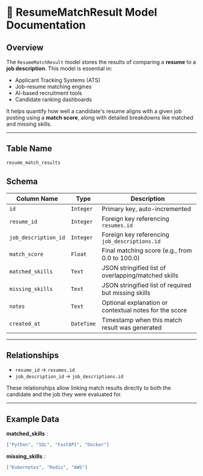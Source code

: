 # 📄 ResumeMatchResult Model Documentation

## Overview

The `ResumeMatchResult` model stores the results of comparing a **resume** to a **job description**. This model is essential in:

- Applicant Tracking Systems (ATS)
- Job-resume matching engines
- AI-based recruitment tools
- Candidate ranking dashboards

It helps quantify how well a candidate's resume aligns with a given job posting using a **match score**, along with detailed breakdowns like matched and missing skills.

---

## Table Name

```sql
resume_match_results
```


## Schema

| Column Name            | Type         | Description                                            |
| ---------------------- | ------------ | ------------------------------------------------------ |
| `id`                 | `Integer`  | Primary key, auto-incremented                          |
| `resume_id`          | `Integer`  | Foreign key referencing `resumes.id`                 |
| `job_description_id` | `Integer`  | Foreign key referencing `job_descriptions.id`        |
| `match_score`        | `Float`    | Final matching score (e.g., from 0.0 to 100.0)         |
| `matched_skills`     | `Text`     | JSON stringified list of overlapping/matched skills    |
| `missing_skills`     | `Text`     | JSON stringified list of required but missing skills   |
| `notes`              | `Text`     | Optional explanation or contextual notes for the score |
| `created_at`         | `DateTime` | Timestamp when this match result was generated         |


---



## Relationships

* `resume_id` → `resumes.id`
* `job_description_id` → `job_descriptions.id`

These relationships allow linking match results directly to both the candidate and the job they were evaluated for.

---

## Example Data

**matched_skills** :

```json
["Python", "SQL", "FastAPI", "Docker"]
```

**missing_skills** :

```json
["Kubernetes", "Redis", "AWS"]
```
